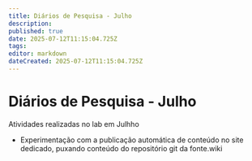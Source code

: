 ```yaml
---
title: Diários de Pesquisa - Julho
description: 
published: true
date: 2025-07-12T11:15:04.725Z
tags: 
editor: markdown
dateCreated: 2025-07-12T11:15:04.725Z
---
```


# Diários de Pesquisa - Julho

Atividades realizadas no lab em Julhho

- Experimentação com a publicação automática de conteúdo no site dedicado, puxando conteúdo do repositório git da fonte.wiki